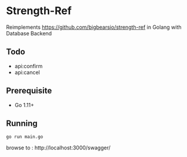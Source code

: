 # Strength-Ref 

Reimplements https://github.com/bigbearsio/strength-ref in Golang with Database Backend

## Todo
* api:confirm 
* api:cancel

## Prerequisite
* Go 1.11+

## Running
```
go run main.go
```

browse to : http://localhost:3000/swagger/
